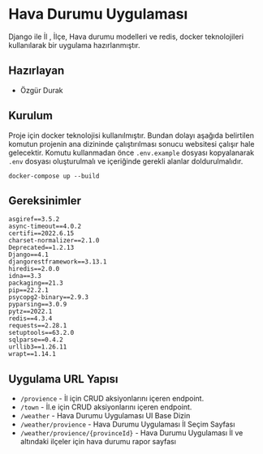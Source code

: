 # Hava Durumu Uygulaması
Django ile İl , İlçe, Hava durumu modelleri ve redis, docker teknolojileri kullanılarak bir uygulama hazırlanmıştır.  

## Hazırlayan
* Özgür Durak

## Kurulum
Proje için docker teknolojisi kullanılmıştır. Bundan dolayı aşağıda belirtilen komutun projenin ana dizininde çalıştırılması sonucu websitesi çalışır hale gelecektir.
Komutu kullanmadan önce ``.env.example`` dosyası kopyalanarak ``.env`` dosyası oluşturulmalı ve içeriğinde gerekli alanlar doldurulmalıdır.
```
docker-compose up --build
```

## Gereksinimler

```
asgiref==3.5.2  
async-timeout==4.0.2  
certifi==2022.6.15  
charset-normalizer==2.1.0  
Deprecated==1.2.13  
Django==4.1  
djangorestframework==3.13.1  
hiredis==2.0.0  
idna==3.3  
packaging==21.3  
pip==22.2.1  
psycopg2-binary==2.9.3  
pyparsing==3.0.9  
pytz==2022.1  
redis==4.3.4  
requests==2.28.1  
setuptools==63.2.0  
sqlparse==0.4.2  
urllib3==1.26.11  
wrapt==1.14.1
```
## Uygulama URL Yapısı

* ``/provience`` - İl için CRUD aksiyonlarını içeren endpoint.
* ``/town`` - İl.e için CRUD aksiyonlarını içeren endpoint.
* ``/weather`` - Hava Durumu Uygulaması UI Base Dizin
* ``/weather/provience`` - Hava Durumu Uygulaması İl Seçim Sayfası
* ``/weather/provience/{provinceId}`` - Hava Durumu Uygulaması İl ve altındaki ilçeler için hava durumu rapor sayfası